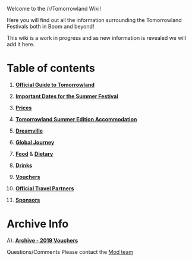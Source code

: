 Welcome to the /r/Tomorrowland Wiki!

Here you will find out all the information surrounding the Tomorrowland Festivals both in Boom and beyond!

This wiki is a work in progress and as new information is revealed we will add it here.

# Table of contents

1. [**Official Guide to Tomorrowland**](https://www.reddit.com/r/Tomorrowland/wiki/summer/guide)

2. [**Important Dates for the Summer Festival**](https://www.reddit.com/r/Tomorrowland/wiki/summer/dates)

3. [**Prices**](https://www.reddit.com/r/Tomorrowland/wiki/summer/prices)

4. [**Tomorrowland Summer Edition Accommodation**](https://www.reddit.com/r/Tomorrowland/wiki/summer/accommodation)

5. [**Dreamville**](https://www.reddit.com/r/Tomorrowland/wiki/summer/dreamville)

6. [**Global Journey**](https://www.reddit.com/r/Tomorrowland/wiki/summer/global_journey)

7. [**Food**](https://www.reddit.com/r/Tomorrowland/wiki/summer/food) & [**Dietary**](https://www.reddit.com/r/Tomorrowland/wiki/summer/food/dietary)

8. [**Drinks**](https://www.reddit.com/r/Tomorrowland/wiki/summer/drinks)

9. [**Vouchers**](https://www.reddit.com/r/Tomorrowland/wiki/summer/vouchers)

10. [**Official Travel Partners**](https://www.reddit.com/r/Tomorrowland/wiki/summer/official_travel_partners)

11. [**Sponsors**](https://www.reddit.com/r/Tomorrowland/wiki/information/sponsors)

# Archive Info

A). [**Archive - 2019 Vouchers**](https://www.reddit.com/r/Tomorrowland/wiki/archive/vouchers2019)


Questions/Comments Please contact the [Mod team](https://www.reddit.com/r/Tomorrowland/about/moderators/)